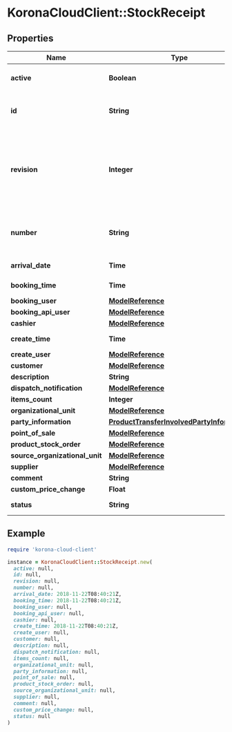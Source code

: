 # KoronaCloudClient::StockReceipt

## Properties

| Name | Type | Description | Notes |
| ---- | ---- | ----------- | ----- |
| **active** | **Boolean** | indicates whether the object is active for use or not | [optional][readonly] |
| **id** | **String** | global object uuid (xxxxxxxx-xxxx-xxxx-xxxx-xxxxxxxxxxxx) | [optional] |
| **revision** | **Integer** | the revision number of the object. revision numbers are unique per object-type. there is is no object of the same type with identical revision numbers. | [optional][readonly] |
| **number** | **String** | number of the object, like it is set in backoffice; will be removed when active&#x3D;false | [optional] |
| **arrival_date** | **Time** | yyyy-MM-dd&#39;T&#39;HH:mm:ssXXX | [optional] |
| **booking_time** | **Time** | yyyy-MM-dd&#39;T&#39;HH:mm:ssXXX | [optional] |
| **booking_user** | [**ModelReference**](ModelReference.md) |  | [optional] |
| **booking_api_user** | [**ModelReference**](ModelReference.md) |  | [optional] |
| **cashier** | [**ModelReference**](ModelReference.md) |  | [optional] |
| **create_time** | **Time** | yyyy-MM-dd&#39;T&#39;HH:mm:ssXXX | [optional] |
| **create_user** | [**ModelReference**](ModelReference.md) |  | [optional] |
| **customer** | [**ModelReference**](ModelReference.md) |  | [optional] |
| **description** | **String** |  | [optional] |
| **dispatch_notification** | [**ModelReference**](ModelReference.md) |  | [optional] |
| **items_count** | **Integer** |  | [optional] |
| **organizational_unit** | [**ModelReference**](ModelReference.md) |  | [optional] |
| **party_information** | [**ProductTransferInvolvedPartyInformation**](ProductTransferInvolvedPartyInformation.md) |  | [optional] |
| **point_of_sale** | [**ModelReference**](ModelReference.md) |  | [optional] |
| **product_stock_order** | [**ModelReference**](ModelReference.md) |  | [optional] |
| **source_organizational_unit** | [**ModelReference**](ModelReference.md) |  | [optional] |
| **supplier** | [**ModelReference**](ModelReference.md) |  | [optional] |
| **comment** | **String** |  | [optional] |
| **custom_price_change** | **Float** |  | [optional] |
| **status** | **String** |  | [optional][readonly] |

## Example

```ruby
require 'korona-cloud-client'

instance = KoronaCloudClient::StockReceipt.new(
  active: null,
  id: null,
  revision: null,
  number: null,
  arrival_date: 2018-11-22T08:40:21Z,
  booking_time: 2018-11-22T08:40:21Z,
  booking_user: null,
  booking_api_user: null,
  cashier: null,
  create_time: 2018-11-22T08:40:21Z,
  create_user: null,
  customer: null,
  description: null,
  dispatch_notification: null,
  items_count: null,
  organizational_unit: null,
  party_information: null,
  point_of_sale: null,
  product_stock_order: null,
  source_organizational_unit: null,
  supplier: null,
  comment: null,
  custom_price_change: null,
  status: null
)
```

